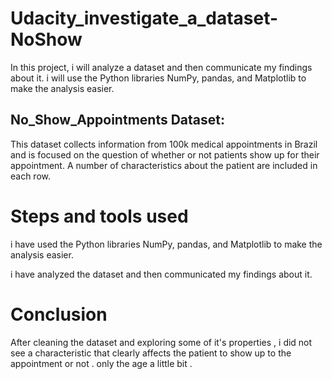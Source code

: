 # Udacity_investigate_a_dataset-NoShow
In this project, i will analyze a dataset and then communicate my findings about it. i will use the Python libraries NumPy, pandas, and Matplotlib to make the analysis easier.

## No_Show_Appointments Dataset:
This dataset collects information from 100k medical appointments in Brazil and is focused on the question of whether or not patients show up for their appointment. A number of characteristics about the patient are included in each row. 

# Steps and tools used
i have used the Python libraries NumPy, pandas, and Matplotlib to make the analysis easier.

i have analyzed the dataset and then communicated my findings about it. 

# Conclusion
After cleaning the dataset and exploring some of it's properties , i did not see a characteristic that 
clearly affects the patient to show up to the appointment or not . only the age a little bit .
